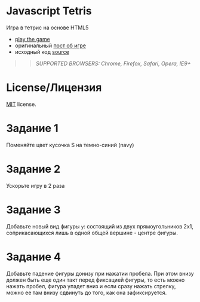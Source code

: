 Javascript Tetris
=================

Игра в тетрис на основе HTML5

 * [play the game](http://codeincomplete.com/projects/tetris/)
 * оригинальный [пост об игре](http://codeincomplete.com/posts/2011/10/10/javascript_tetris/)
 * исходный код [source](https://github.com/jakesgordon/javascript-tetris)

>> _*SUPPORTED BROWSERS*: Chrome, Firefox, Safari, Opera, IE9+_


License/Лицензия
================

[MIT](http://en.wikipedia.org/wiki/MIT_License) license.


# Задание 1
Поменяйте цвет кусочка S на темно-синий (navy)

# Задание 2
Ускорьте игру в 2 раза

# Задание 3
Добавьте новый вид фигуры `y`:  состоящий из двух прямоугольников 2x1,
соприкасающихся лишь в одной общей вершине - центре фигуры.

# Задание 4
Добавьте падение фигуры донизу при нажатии пробела. При этом внизу должен быть
еще один такт перед фиксацией фигуры, то есть можно нажать пробел, фигура упадет
вниз и если сразу нажать стрелку, можно ее там внизу сдвинуть до того, как
она зафиксируется.
